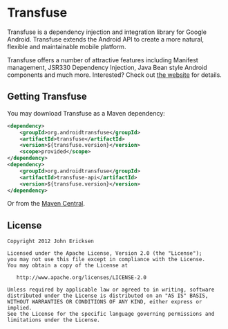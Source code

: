 # Transfuse

Transfuse is a dependency injection and integration library for Google Android.  Transfuse extends the Android API to create a more natural, flexible and maintainable mobile platform.

Transfuse offers a number of attractive features including Manifest management, JSR330 Dependency Injection, Java Bean style Android components and much more.  Interested?  Check out [the website][1] for details.

## Getting Transfuse

You may download Transfuse as a Maven dependency:

```xml
<dependency>
    <groupId>org.androidtransfuse</groupId>
    <artifactId>transfuse</artifactId>
    <version>${transfuse.version}</version>
    <scope>provided</scope>
</dependency>
<dependency>
    <groupId>org.androidtransfuse</groupId>
    <artifactId>transfuse-api</artifactId>
    <version>${transfuse.version}</version>
</dependency>
```

Or from the [Maven Central][2].

## License

    Copyright 2012 John Ericksen

    Licensed under the Apache License, Version 2.0 (the "License");
    you may not use this file except in compliance with the License.
    You may obtain a copy of the License at

       http://www.apache.org/licenses/LICENSE-2.0

    Unless required by applicable law or agreed to in writing, software
    distributed under the License is distributed on an "AS IS" BASIS,
    WITHOUT WARRANTIES OR CONDITIONS OF ANY KIND, either express or implied.
    See the License for the specific language governing permissions and
    limitations under the License.

[1]: http://androidtransfuse.org/
[2]: http://search.maven.org/#search%7Cga%7C1%7Cg%3A%22org.androidtransfuse%22
